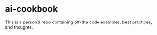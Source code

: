 # ai-cookbook
This is a personal repo containing off-the code examples, best practices, and thoughts.
